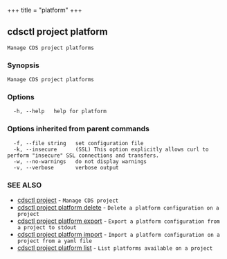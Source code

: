 +++
title = "platform"
+++
## cdsctl project platform

`Manage CDS project platforms`

### Synopsis

`Manage CDS project platforms`

### Options

```
  -h, --help   help for platform
```

### Options inherited from parent commands

```
  -f, --file string   set configuration file
  -k, --insecure      (SSL) This option explicitly allows curl to perform "insecure" SSL connections and transfers.
  -w, --no-warnings   do not display warnings
  -v, --verbose       verbose output
```

### SEE ALSO

* [cdsctl project](/cli/cdsctl/project/)	 - `Manage CDS project`
* [cdsctl project platform delete](/cli/cdsctl/project/platform/delete/)	 - `Delete a platform configuration on a project`
* [cdsctl project platform export](/cli/cdsctl/project/platform/export/)	 - `Export a platform configuration from a project to stdout`
* [cdsctl project platform import](/cli/cdsctl/project/platform/import/)	 - `Import a platform configuration on a project from a yaml file`
* [cdsctl project platform list](/cli/cdsctl/project/platform/list/)	 - `List platforms available on a project`

